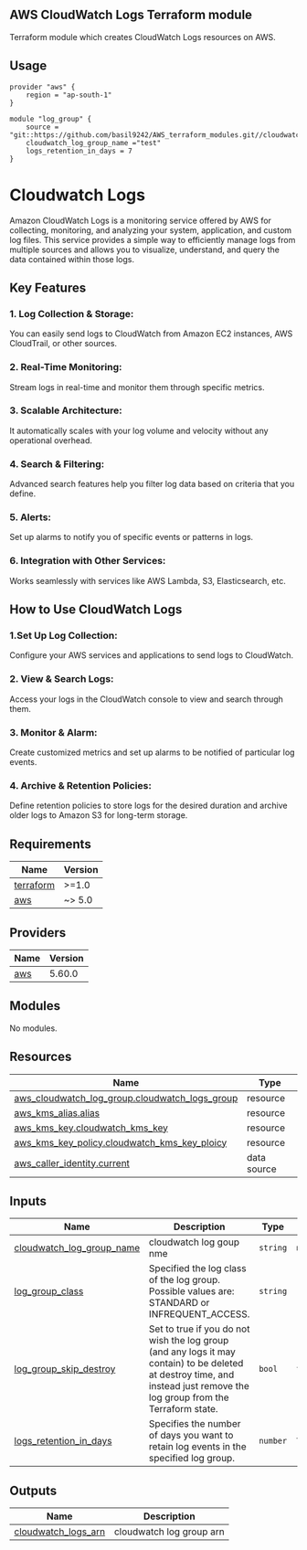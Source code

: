 ## AWS CloudWatch Logs Terraform module

Terraform module which creates CloudWatch Logs resources on AWS.

## Usage

```hcl
provider "aws" {
    region = "ap-south-1"
}

module "log_group" {
    source = "git::https://github.com/basil9242/AWS_terraform_modules.git//cloudwatch_logs"
    cloudwatch_log_group_name ="test"
    logs_retention_in_days = 7
}
```

# Cloudwatch Logs
Amazon CloudWatch Logs is a monitoring service offered by AWS for collecting, monitoring, and analyzing your system, application, and custom log files. This service provides a simple way to efficiently manage logs from multiple sources and allows you to visualize, understand, and query the data contained within those logs.

## Key Features

### 1. Log Collection & Storage:
You can easily send logs to CloudWatch from Amazon EC2 instances, AWS CloudTrail, or other sources.
### 2. Real-Time Monitoring: 
Stream logs in real-time and monitor them through specific metrics.
### 3. Scalable Architecture: 
It automatically scales with your log volume and velocity without any operational overhead.
### 4. Search & Filtering: 
Advanced search features help you filter log data based on criteria that you define.
### 5. Alerts: 
Set up alarms to notify you of specific events or patterns in logs.
### 6. Integration with Other Services: 
Works seamlessly with services like AWS Lambda, S3, Elasticsearch, etc.

## How to Use CloudWatch Logs

### 1.Set Up Log Collection: 
Configure your AWS services and applications to send logs to CloudWatch.
### 2. View & Search Logs: 
Access your logs in the CloudWatch console to view and search through them.
### 3. Monitor & Alarm: 
Create customized metrics and set up alarms to be notified of particular log events.
### 4. Archive & Retention Policies: 
Define retention policies to store logs for the desired duration and archive older logs to Amazon S3 for long-term storage.

## Requirements

| Name | Version |
|------|---------|
| <a name="requirement_terraform"></a> [terraform](#requirement\_terraform) | >=1.0 |
| <a name="requirement_aws"></a> [aws](#requirement\_aws) | ~> 5.0 |

## Providers

| Name | Version |
|------|---------|
| <a name="provider_aws"></a> [aws](#provider\_aws) | 5.60.0 |

## Modules

No modules.

## Resources

| Name | Type |
|------|------|
| [aws_cloudwatch_log_group.cloudwatch_logs_group](https://registry.terraform.io/providers/hashicorp/aws/latest/docs/resources/cloudwatch_log_group) | resource |
| [aws_kms_alias.alias](https://registry.terraform.io/providers/hashicorp/aws/latest/docs/resources/kms_alias) | resource |
| [aws_kms_key.cloudwatch_kms_key](https://registry.terraform.io/providers/hashicorp/aws/latest/docs/resources/kms_key) | resource |
| [aws_kms_key_policy.cloudwatch_kms_key_ploicy](https://registry.terraform.io/providers/hashicorp/aws/latest/docs/resources/kms_key_policy) | resource |
| [aws_caller_identity.current](https://registry.terraform.io/providers/hashicorp/aws/latest/docs/data-sources/caller_identity) | data source |

## Inputs

| Name | Description | Type | Default | Required |
|------|-------------|------|---------|:--------:|
| <a name="input_cloudwatch_log_group_name"></a> [cloudwatch\_log\_group\_name](#input\_cloudwatch\_log\_group\_name) | cloudwatch log goup nme | `string` | `null` | no |
| <a name="input_log_group_class"></a> [log\_group\_class](#input\_log\_group\_class) | Specified the log class of the log group. Possible values are: STANDARD or INFREQUENT\_ACCESS. | `string` | `"STANDARD"` | no |
| <a name="input_log_group_skip_destroy"></a> [log\_group\_skip\_destroy](#input\_log\_group\_skip\_destroy) | Set to true if you do not wish the log group (and any logs it may contain) to be deleted at destroy time, and instead just remove the log group from the Terraform state. | `bool` | `false` | no |
| <a name="input_logs_retention_in_days"></a> [logs\_retention\_in\_days](#input\_logs\_retention\_in\_days) | Specifies the number of days you want to retain log events in the specified log group. | `number` | `7` | no |

## Outputs

| Name | Description |
|------|-------------|
| <a name="output_cloudwatch_logs_arn"></a> [cloudwatch\_logs\_arn](#output\_cloudwatch\_logs\_arn) | cloudwatch log group arn |
